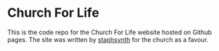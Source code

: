 # Church For Life

This is the code repo for the Church For Life website hosted on Github pages. The site was written by [staphsynth](https://github.com/StaphSynth) for the church as a favour.
